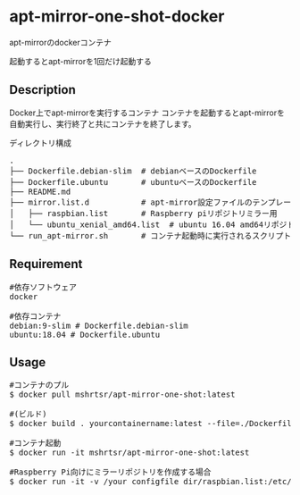 # apt-mirror-one-shot-docker
apt-mirrorのdockerコンテナ

起動するとapt-mirrorを1回だけ起動する

## Description
Docker上でapt-mirrorを実行するコンテナ
コンテナを起動するとapt-mirrorを自動実行し、実行終了と共にコンテナを終了します。 

ディレクトリ構成
<pre>
.
├── Dockerfile.debian-slim  # debianベースのDockerfile
├── Dockerfile.ubuntu       # ubuntuベースのDockerfile
├── README.md
├── mirror.list.d           # apt-mirror設定ファイルのテンプレート群
│   ├── raspbian.list       # Raspberry piリポジトリミラー用
│   └── ubuntu_xenial_amd64.list  # ubuntu 16.04 amd64リポジトリミラー用
└── run_apt-mirror.sh       # コンテナ起動時に実行されるスクリプト
</pre>

## Requirement
<pre>
#依存ソフトウェア
docker  

#依存コンテナ
debian:9-slim # Dockerfile.debian-slim
ubuntu:18.04 # Dockerfile.ubuntu
</pre>

## Usage
<pre>
#コンテナのプル
$ docker pull mshrtsr/apt-mirror-one-shot:latest

#(ビルド)
$ docker build . yourcontainername:latest --file=./Dockerfile.debian-slim

#コンテナ起動
$ docker run -it mshrtsr/apt-mirror-one-shot:latest

#Raspberry Pi向けにミラーリポジトリを作成する場合
$ docker run -it -v /your_configfile_dir/raspbian.list:/etc/apt/mirror.list mshrtsr/apt-mirror-one-shot
</pre>
